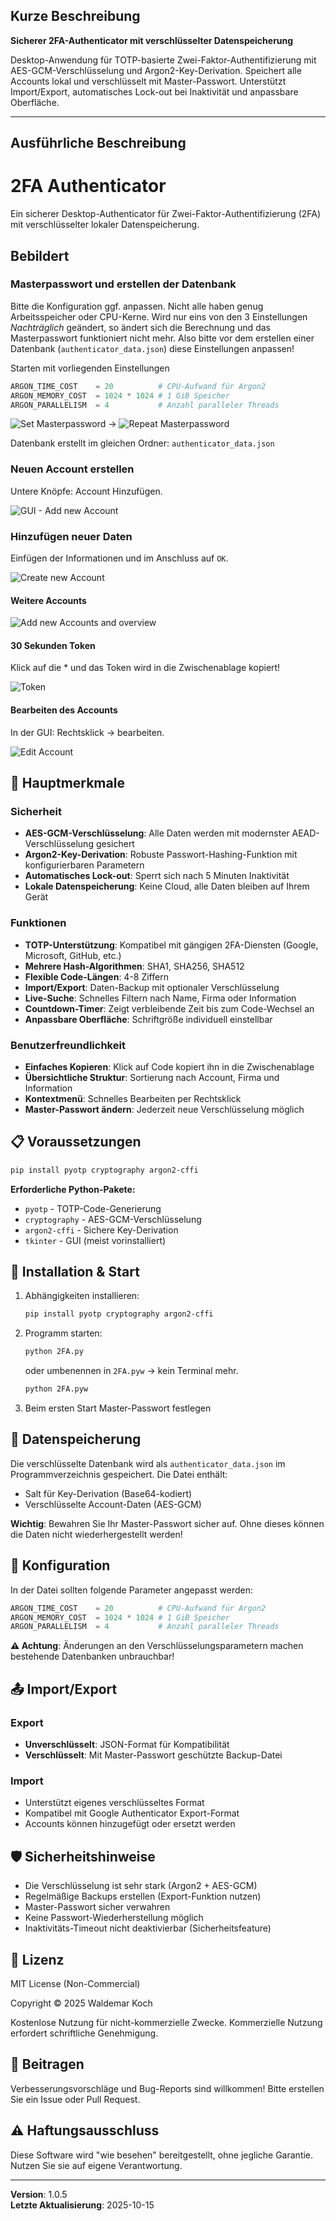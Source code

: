 ## Kurze Beschreibung

**Sicherer 2FA-Authenticator mit verschlüsselter Datenspeicherung**

Desktop-Anwendung für TOTP-basierte Zwei-Faktor-Authentifizierung mit AES-GCM-Verschlüsselung und Argon2-Key-Derivation. Speichert alle Accounts lokal und verschlüsselt mit Master-Passwort. Unterstützt Import/Export, automatisches Lock-out bei Inaktivität und anpassbare Oberfläche.

---

## Ausführliche Beschreibung

# 2FA Authenticator

Ein sicherer Desktop-Authenticator für Zwei-Faktor-Authentifizierung (2FA) mit verschlüsselter lokaler Datenspeicherung.

## Bebildert

### Masterpasswort und erstellen der Datenbank
Bitte die Konfiguration ggf. anpassen. Nicht alle haben genug Arbeitsspeicher oder CPU-Kerne. 
Wird nur eins von den 3 Einstellungen *Nachträglich* geändert, so ändert sich die Berechnung und das Masterpasswort funktioniert nicht mehr.
Also bitte vor dem erstellen einer Datenbank (`authenticator_data.json`) diese Einstellungen anpassen!

Starten mit vorliegenden Einstellungen
```python
ARGON_TIME_COST    = 20          # CPU-Aufwand für Argon2
ARGON_MEMORY_COST  = 1024 * 1024 # 1 GiB Speicher
ARGON_PARALLELISM  = 4           # Anzahl paralleler Threads
```
![Set Masterpassword](./images_/2fa_master_pw.jpg) → ![Repeat Masterpassword](./images_/2fa_master_pw_b.jpg)

Datenbank erstellt im gleichen Ordner: `authenticator_data.json`
### Neuen Account erstellen
Untere Knöpfe: Account Hinzufügen.

![GUI - Add new Account](./images_/2fa_GUI_add_account.jpg)

### Hinzufügen neuer Daten
Einfügen der Informationen und im Anschluss auf `OK`.

![Create new Account](./images_/2fa_new_account.jpg)
#### Weitere Accounts 

![Add new Accounts and overview](./images_/2fa_gui_with_new_account.jpg)

#### 30 Sekunden Token
Klick auf die \* und das Token wird in die Zwischenablage kopiert!

![Token](./images_/2fa_gui_with_new_account_token.jpg)

#### Bearbeiten des Accounts
In der GUI: Rechtsklick → bearbeiten.

![Edit Account](./images_/2fa_gui_with_new_account_edit.jpg)



## 🔐 Hauptmerkmale

### Sicherheit
- **AES-GCM-Verschlüsselung**: Alle Daten werden mit modernster AEAD-Verschlüsselung gesichert
- **Argon2-Key-Derivation**: Robuste Passwort-Hashing-Funktion mit konfigurierbaren Parametern
- **Automatisches Lock-out**: Sperrt sich nach 5 Minuten Inaktivität
- **Lokale Datenspeicherung**: Keine Cloud, alle Daten bleiben auf Ihrem Gerät

### Funktionen
- **TOTP-Unterstützung**: Kompatibel mit gängigen 2FA-Diensten (Google, Microsoft, GitHub, etc.)
- **Mehrere Hash-Algorithmen**: SHA1, SHA256, SHA512
- **Flexible Code-Längen**: 4-8 Ziffern
- **Import/Export**: Daten-Backup mit optionaler Verschlüsselung
- **Live-Suche**: Schnelles Filtern nach Name, Firma oder Information
- **Countdown-Timer**: Zeigt verbleibende Zeit bis zum Code-Wechsel an
- **Anpassbare Oberfläche**: Schriftgröße individuell einstellbar

### Benutzerfreundlichkeit
- **Einfaches Kopieren**: Klick auf Code kopiert ihn in die Zwischenablage
- **Übersichtliche Struktur**: Sortierung nach Account, Firma und Information
- **Kontextmenü**: Schnelles Bearbeiten per Rechtsklick
- **Master-Passwort ändern**: Jederzeit neue Verschlüsselung möglich

## 📋 Voraussetzungen

```bash
pip install pyotp cryptography argon2-cffi
```

**Erforderliche Python-Pakete:**
- `pyotp` - TOTP-Code-Generierung
- `cryptography` - AES-GCM-Verschlüsselung
- `argon2-cffi` - Sichere Key-Derivation
- `tkinter` - GUI (meist vorinstalliert)

## 🚀 Installation & Start

1. Abhängigkeiten installieren:
   ```bash
   pip install pyotp cryptography argon2-cffi
   ```

2. Programm starten:
   ```bash
   python 2FA.py
   ```
   oder umbenennen in `2FA.pyw` → kein Terminal mehr.
   ```bash
   python 2FA.pyw
   ```

3. Beim ersten Start Master-Passwort festlegen

## 💾 Datenspeicherung

Die verschlüsselte Datenbank wird als `authenticator_data.json` im Programmverzeichnis gespeichert. Die Datei enthält:
- Salt für Key-Derivation (Base64-kodiert)
- Verschlüsselte Account-Daten (AES-GCM)

**Wichtig**: Bewahren Sie Ihr Master-Passwort sicher auf. Ohne dieses können die Daten nicht wiederhergestellt werden!

## 🔧 Konfiguration

In der Datei sollten folgende Parameter angepasst werden:

```python
ARGON_TIME_COST    = 20          # CPU-Aufwand für Argon2
ARGON_MEMORY_COST  = 1024 * 1024 # 1 GiB Speicher
ARGON_PARALLELISM  = 4           # Anzahl paralleler Threads
```

**⚠️ Achtung**: Änderungen an den Verschlüsselungsparametern machen bestehende Datenbanken unbrauchbar!

## 📤 Import/Export

### Export
- **Unverschlüsselt**: JSON-Format für Kompatibilität
- **Verschlüsselt**: Mit Master-Passwort geschützte Backup-Datei

### Import
- Unterstützt eigenes verschlüsseltes Format
- Kompatibel mit Google Authenticator Export-Format
- Accounts können hinzugefügt oder ersetzt werden

## 🛡️ Sicherheitshinweise

- Die Verschlüsselung ist sehr stark (Argon2 + AES-GCM)
- Regelmäßige Backups erstellen (Export-Funktion nutzen)
- Master-Passwort sicher verwahren
- Keine Passwort-Wiederherstellung möglich
- Inaktivitäts-Timeout nicht deaktivierbar (Sicherheitsfeature)

## 📝 Lizenz

MIT License (Non-Commercial)

Copyright © 2025 Waldemar Koch

Kostenlose Nutzung für nicht-kommerzielle Zwecke. Kommerzielle Nutzung erfordert schriftliche Genehmigung.

## 🤝 Beitragen

Verbesserungsvorschläge und Bug-Reports sind willkommen! Bitte erstellen Sie ein Issue oder Pull Request.

## ⚠️ Haftungsausschluss

Diese Software wird "wie besehen" bereitgestellt, ohne jegliche Garantie. Nutzen Sie sie auf eigene Verantwortung.

---

**Version**: 1.0.5  
**Letzte Aktualisierung**: 2025-10-15
